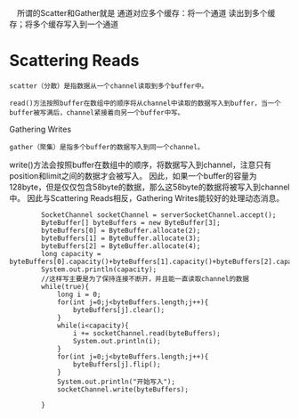 



　所谓的Scatter和Gather就是 通道对应多个缓存：将一个通道 读出到多个缓存；将多个缓存写入到一个通道


# Scattering Reads

    scatter（分散）是指数据从一个channel读取到多个buffer中。
    
    read()方法按照buffer在数组中的顺序将从channel中读取的数据写入到buffer，当一个buffer被写满后，channel紧接着向另一个buffer中写。
    
    
 Gathering Writes

    gather（聚集）是指多个buffer的数据写入到同一个channel。
    
    
write()方法会按照buffer在数组中的顺序，将数据写入到channel，注意只有position和limit之间的数据才会被写入。
因此，如果一个buffer的容量为128byte，但是仅仅包含58byte的数据，那么这58byte的数据将被写入到channel中。
因此与Scattering Reads相反，Gathering Writes能较好的处理动态消息。



			SocketChannel socketChannel = serverSocketChannel.accept();
			ByteBuffer[] byteBuffers = new ByteBuffer[3];
			byteBuffers[0] = ByteBuffer.allocate(2);
			byteBuffers[1] = ByteBuffer.allocate(3);
			byteBuffers[2] = ByteBuffer.allocate(4);
			long capacity = byteBuffers[0].capacity()+byteBuffers[1].capacity()+byteBuffers[2].capacity();
			System.out.println(capacity);
			//这样写主要是为了保持连接不断开，并且能一直读取channel的数据
			while(true){
				long i = 0;
				for(int j=0;j<byteBuffers.length;j++){
					byteBuffers[j].clear();
				}
				while(i<capacity){
					i += socketChannel.read(byteBuffers);
					System.out.println(i);
				}
				for(int j=0;j<byteBuffers.length;j++){
					byteBuffers[j].flip();
				}
				System.out.println("开始写入");
				socketChannel.write(byteBuffers);
				
			}



